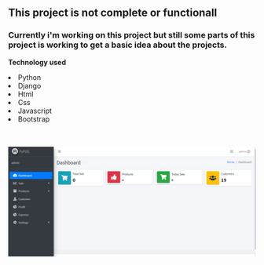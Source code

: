 ## This project is not complete or functionall
### Currently i'm working on this project but still some parts of this project is working to get a basic idea about the projects.

<strong>Technology used</strong>

<li>Python</li>
<li>Django</li>
<li>Html</li>
<li>Css</li>
<li>Javascript</li>
<li>Bootstrap</li>
<br>  
<br>  

![screenshots](screenshots.png)